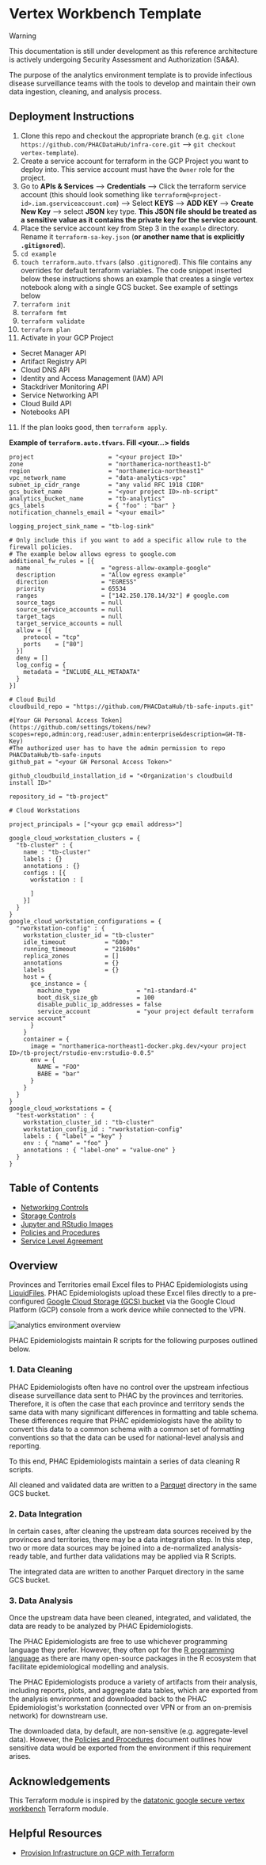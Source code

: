 # Vertex Workbench Template

> [!WARNING]
> This documentation is still under development as this reference architecture is actively undergoing Security Assessment and Authorization (SA&A).

The purpose of the analytics environment template is to provide infectious disease surveillance teams with the tools to develop and maintain their own data ingestion, cleaning, and analysis process.

## Deployment Instructions

1. Clone this repo and checkout the appropriate branch (e.g. `git clone https://github.com/PHACDataHub/infra-core.git` --> `git checkout vertex-template`).
2. Create a service account for terraform in the GCP Project you want to deploy into. This service account must have the `Owner` role for the project.
3. Go to **APIs & Services** --> **Credentials** --> Click the terraform service account (this should look something like `terraform@<project-id>.iam.gserviceaccount.com`) --> Select **KEYS** --> **ADD KEY** --> **Create New Key** --> select **JSON** key type. **This JSON file should be treated as a sensitive value as it contains the private key for the service account**.
4. Place the service account key from Step 3 in the `example` directory. Rename it `terraform-sa-key.json` (**or another name that is explicitly `.gitignore`d**).
5. `cd example`
6. `touch terraform.auto.tfvars` (also `.gitignore`d). This file contains any overrides for default terraform variables. The code snippet inserted below these instructions shows an example that creates a single vertex notebook along with a single GCS bucket. See example of settings below 
7. `terraform init`
8. `terraform fmt`
9. `terraform validate`
10. `terraform plan`
11. Activate in your GCP Project
- Secret Manager API
- Artifact Registry API
- Cloud DNS API
- Identity and Access Management (IAM) API
- Stackdriver Monitoring API
- Service Networking API
- Cloud Build API
- Notebooks API
11. If the plan looks good, then `terraform apply`.

**Example of `terraform.auto.tfvars`. Fill <your...> fields**

```hcl
project                     = "<your project ID>"
zone                        = "northamerica-northeast1-b"
region                      = "northamerica-northeast1"
vpc_network_name            = "data-analytics-vpc"
subnet_ip_cidr_range        = "any valid RFC 1918 CIDR"
gcs_bucket_name             = "<your project ID>-nb-script"
analytics_bucket_name       = "tb-analytics"
gcs_labels                  = { "foo" : "bar" }
notification_channels_email = "<your email>"

logging_project_sink_name = "tb-log-sink"

# Only include this if you want to add a specific allow rule to the firewall policies.
# The example below allows egress to google.com
additional_fw_rules = [{
  name                    = "egress-allow-example-google"
  description             = "Allow egress example"
  direction               = "EGRESS"
  priority                = 65534
  ranges                  = ["142.250.178.14/32"] # google.com
  source_tags             = null
  source_service_accounts = null
  target_tags             = null
  target_service_accounts = null
  allow = [{
    protocol = "tcp"
    ports    = ["80"]
  }]
  deny = []
  log_config = {
    metadata = "INCLUDE_ALL_METADATA"
  }
}]

# Cloud Build
cloudbuild_repo = "https://github.com/PHACDataHub/tb-safe-inputs.git"

#[Your GH Personal Access Token] (https://github.com/settings/tokens/new?scopes=repo,admin:org,read:user,admin:enterprise&description=GH-TB-Key)
#The authorized user has to have the admin permission to repo PHACDataHub/tb-safe-inputs
github_pat = "<your GH Personal Access Token>"

github_cloudbuild_installation_id = "<Organization's cloudbuild install ID>"

repository_id = "tb-project"

# Cloud Workstations

project_principals = ["<your gcp email address>"]

google_cloud_workstation_clusters = {
  "tb-cluster" : {
    name : "tb-cluster"
    labels : {}
    annotations : {}
    configs : [{
      workstation : [

      ]
    }]
  }
}
google_cloud_workstation_configurations = {
  "rworkstation-config" : {
    workstation_cluster_id = "tb-cluster"
    idle_timeout           = "600s"
    running_timeout        = "21600s"
    replica_zones          = []
    annotations            = {}
    labels                 = {}
    host = {
      gce_instance = {
        machine_type                = "n1-standard-4"
        boot_disk_size_gb           = 100
        disable_public_ip_addresses = false
        service_account             = "your project default terraform service account"
      }
    }
    container = {
      image = "northamerica-northeast1-docker.pkg.dev/<your project ID>/tb-project/rstudio-env:rstudio-0.0.5"
      env = {
        NAME = "FOO"
        BABE = "bar"
      }
    }
  }
}
google_cloud_workstations = {
  "test-workstation" : {
    workstation_cluster_id : "tb-cluster"
    workstation_config_id : "rworkstation-config"
    labels : { "label" = "key" }
    env : { "name" = "foo" }
    annotations : { "label-one" = "value-one" }
  }
}
```

## Table of Contents

- [Networking Controls](./docs/network.md)
- [Storage Controls](./docs/bucket.md)
- [Jupyter and RStudio Images](./docs/jupyter-and-rstudio.md)
- [Policies and Procedures](./docs/policies-and-procedures.md)
- [Service Level Agreement](./docs/sla.md)

## Overview

Provinces and Territories email Excel files to PHAC Epidemiologists using [LiquidFiles](https://docs.liquidfiles.com/userguide.html). PHAC Epidemiologists upload these Excel files directly to a pre-configured [Google Cloud Storage (GCS) bucket](https://cloud.google.com/storage/docs/json_api/v1/buckets) via the Google Cloud Platform (GCP) console from a work device while connected to the VPN.

![analytics environment overview](./docs/diagrams/overview.svg)

PHAC Epidemiologists maintain R scripts for the following purposes outlined below.

### 1. Data Cleaning

PHAC Epidemiologists often have no control over the upstream infectious disease surveillance data sent to PHAC by the provinces and territories. Therefore, it is often the case that each province and territory sends the same data with many significant differences in formatting and table schema. These differences require that PHAC epidemiologists have the ability to convert this data to a common schema with a common set of formatting conventions so that the data can be used for national-level analysis and reporting.

To this end, PHAC Epidemiologists maintain a series of data cleaning R scripts.

All cleaned and validated data are written to a [Parquet](https://parquet.apache.org/) directory in the same GCS bucket.

### 2. Data Integration

In certain cases, after cleaning the upstream data sources received by the provinces and territories, there may be a data integration step. In this step, two or more data sources may be joined into a de-normalized analysis-ready table, and further data validations may be applied via R Scripts.

The integrated data are written to another Parquet directory in the same GCS bucket.

### 3. Data Analysis

Once the upstream data have been cleaned, integrated, and validated, the data are ready to be analyzed by PHAC Epidemiologists.

The PHAC Epidemiologists are free to use whichever programming language they prefer. However, they often opt for the [R programming language](https://www.r-project.org/about.html) as there are many open-source packages in the R ecosystem that facilitate epidemiological modelling and analysis.

The PHAC Epidemiologists produce a variety of artifacts from their analysis, including reports, plots, and aggregate data tables, which are exported from the analysis environment and downloaded back to the PHAC Epidemiologist's workstation (connected over VPN or from an on-premisis network) for downstream use.

The downloaded data, by default, are non-sensitive (e.g. aggregate-level data). However, the [Policies and Procedures](./docs/policies-and-procedures.md) document outlines how sensitive data would be exported from the environment if this requirement arises.

## Acknowledgements

This Terraform module is inspired by the [datatonic google secure vertex workbench](https://github.com/teamdatatonic/terraform-google-secure-vertex-workbench/tree/main) Terraform module.

## Helpful Resources

- [Provision Infrastructure on GCP with Terraform](https://developer.hashicorp.com/terraform/tutorials/gcp-get-started/google-cloud-platform-build)

